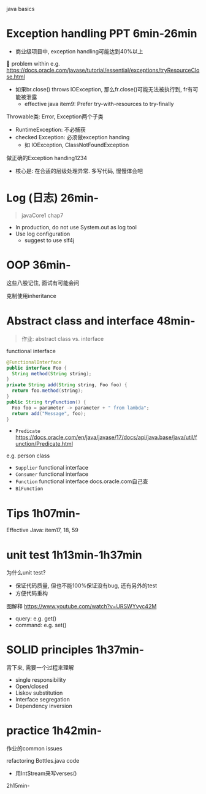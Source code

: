 java basics

# Exception handling PPT 6min-26min
+ 商业级项目中, exception handling可能达到40%以上

:gem: problem within e.g. https://docs.oracle.com/javase/tutorial/essential/exceptions/tryResourceClose.html

+ 如果br.close() throws IOException, 那么fr.close()可能无法被执行到, fr有可能被泄露
  + effective java item9: Prefer try-with-resources to try-finally


Throwable类: Error, Exception两个子类
+ RuntimeException: 不必捕获
+ checked Exception: 必须做exception handing
  + 如 IOException, ClassNotFoundException 

做正确的Exception handing1234
+ 核心是: 在合适的层级处理异常. 多写代码, 慢慢体会吧

# Log (日志) 26min-
> javaCore1 chap7

+ In production, do not use System.out as log tool
+ Use log configuration 
  + suggest to use slf4j 

# OOP 36min-
这些八股记住, 面试有可能会问

克制使用inheritance

# Abstract class and interface 48min-
> 作业: abstract class vs. interface

functional interface
```java
@FunctionalInterface
public interface Foo {
  String method(String string);
}
private String add(String string, Foo foo) {
  return foo.method(string);
}
public String tryFunction() {
  Foo foo = parameter -> parameter + " from lambda";
  return add("Message", foo);
}
```

+ `Predicate` https://docs.oracle.com/en/java/javase/17/docs/api/java.base/java/util/function/Predicate.html

e.g. person class
+ `Supplier` functional interface
+ `Consumer` functional interface
+ `Function` functional interface  docs.oracle.com自己查
+ `BiFunction`


# Tips 1h07min-
Effective Java: item17, 18, 59

# unit test 1h13min-1h37min
为什么unit test?
- 保证代码质量, 但也不能100%保证没有bug, 还有另外的test
- 方便代码重构

图解释 https://www.youtube.com/watch?v=URSWYvyc42M
+ query: e.g. get()
+ command: e.g. set()

# SOLID principles 1h37min-
背下来, 需要一个过程来理解
+ single responsibility
+ Open/closed
+ Liskov substitution
+ Interface segregation 
+ Dependency inversion

# practice 1h42min-
作业的common issues

refactoring Bottles.java code
+ 用IntStream来写verses()

2h15min-